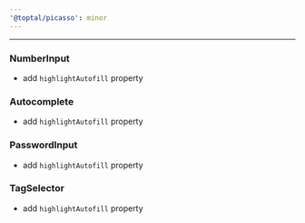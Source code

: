 ```yaml
---
'@toptal/picasso': minor
---
```


---

### NumberInput

- add `highlightAutofill` property

### Autocomplete

- add `highlightAutofill` property

### PasswordInput

- add `highlightAutofill` property

### TagSelector

- add `highlightAutofill` property
